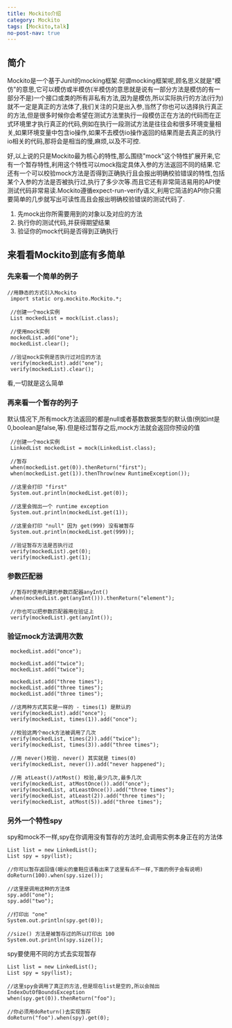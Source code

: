```yaml
---
title: Mockito介绍
category: Mockito
tags: [Mockito,talk]
no-post-nav: true
---
```



## 简介
Mockito是一个基于Junit的mocking框架.何谓mocking框架呢,顾名思义就是"模仿"的意思,它可以模仿或半模仿(半模仿的意思就是说有一部分方法是模仿的有一部分不是)一个接口或类的所有非私有方法,因为是模仿,所以实际执行的方法(行为)就不一定是真正的方法体了,我们关注的只是出入参,当然了你也可以选择执行真正的方法,但是很多时候你会希望在测试方法里执行一段模仿正在方法的代码而在正式环境里才执行真正的代码,例如在执行一段测试方法是往往会和很多环境变量相关,如果环境变量中包含io操作,如果不去模仿io操作返回的结果而是去真正的执行io相关的代码,那将会是相当的慢,麻烦,以及不可控.

好,以上说的只是Mockito最为核心的特性,那么围绕"mock"这个特性扩展开来,它有一个暂存特性,利用这个特性可以mock指定具体入参的方法返回不同的结果.它还有一个可以校验mock方法是否得到正确执行且会报出明确校验错误的特性,包括某个入参的方法是否被执行过,执行了多少次等.而且它还有非常简洁易用的API使测试代码非常易读.Mockito遵循expect-run-verify语义,利用它简洁的API你只需要简单的几步就写出可读性高且会报出明确校验错误的测试代码了.

1. 先mock出你所需要用到的对象以及对应的方法
2. 执行你的测试代码,并获得期望结果
3. 验证你的mock代码是否得到正确执行

## 来看看Mockito到底有多简单

### 先来看一个简单的例子

```
//用静态的方式引入Mockito
 import static org.mockito.Mockito.*;

 //创建一个mock实例
 List mockedList = mock(List.class);

 //使用mock实例
 mockedList.add("one");
 mockedList.clear();

 //验证mock实例是否执行过对应的方法
 verify(mockedList).add("one");
 verify(mockedList).clear();
```
看,一切就是这么简单

### 再来看一个暂存的列子
默认情况下,所有mock方法返回的都是null或者基数数据类型的默认值(例如int是0,boolean是false,等).但是经过暂存之后,mock方法就会返回你预设的值
```
 //创建一个mock实例
 LinkedList mockedList = mock(LinkedList.class);

 //暂存
 when(mockedList.get(0)).thenReturn("first");
 when(mockedList.get(1)).thenThrow(new RuntimeException());

 //这里会打印 "first"
 System.out.println(mockedList.get(0));

 //这里会抛出一个 runtime exception
 System.out.println(mockedList.get(1));

 //这里会打印 "null" 因为 get(999) 没有被暂存
 System.out.println(mockedList.get(999));

 //验证暂存方法是否执行过
 verify(mockedList).get(0);
 verify(mockedList).get(1);
```

### 参数匹配器
```
 //暂存时使用内建的参数匹配器anyInt()
 when(mockedList.get(anyInt())).thenReturn("element");
 
 //你也可以把参数匹配器用在验证上
 verify(mockedList).get(anyInt());
```

### 验证mock方法调用次数
```
 mockedList.add("once");

 mockedList.add("twice");
 mockedList.add("twice");

 mockedList.add("three times");
 mockedList.add("three times");
 mockedList.add("three times");

 //这两种方式其实是一样的 - times(1) 是默认的
 verify(mockedList).add("once");
 verify(mockedList, times(1)).add("once");

 //校验这两个mock方法被调用了几次
 verify(mockedList, times(2)).add("twice");
 verify(mockedList, times(3)).add("three times");

 //用 never()校验. never() 其实就是 times(0)
 verify(mockedList, never()).add("never happened");

 //用 atLeast()/atMost() 校验,最少几次,最多几次
 verify(mockedList, atMostOnce()).add("once");
 verify(mockedList, atLeastOnce()).add("three times");
 verify(mockedList, atLeast(2)).add("three times");
 verify(mockedList, atMost(5)).add("three times");
```

### 另外一个特性spy
spy和mock不一样,spy在你调用没有暂存的方法时,会调用实例本身正在的方法体
```
List list = new LinkedList();
List spy = spy(list);

//你可以暂存返回值(眼尖的童鞋应该看出来了这里有点不一样,下面的例子会有说明)
doReturn(100).when(spy.size());

//这里是调用这种的方法体
spy.add("one");
spy.add("two");

//打印出 "one"
System.out.println(spy.get(0));

//size() 方法是被暂存过的所以打印出 100
System.out.println(spy.size());
```
spy要使用不同的方式去实现暂存
```
List list = new LinkedList();
List spy = spy(list);

//这里spy会调用了真正的方法,但是现在list是空的,所以会抛出IndexOutOfBoundsException
when(spy.get(0)).thenReturn("foo");

//你必须用doReturn()去实现暂存
doReturn("foo").when(spy).get(0);
 
```
